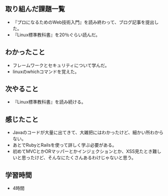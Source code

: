 ## 取り組んだ課題一覧
- 『プロになるためのWeb技術入門』を読み終わって、ブログ記事を提出した。
- 『Linux標準教科書』を20％ぐらい読んだ。

## わかったこと
- フレームワークとセキュリティについて学んだ。
- linuxのwhichコマンドを覚えた。

## 次やること
- 『Linux標準教科書』を読み続ける。

## 感じたこと
- Javaのコードが大量に出てきて、大雑把にはわかったけど、細かい所わからない。
- あとでRubyとRailsを使って詳しく学ぶ必要がある。
- 初めてMVCとかORマッパーとかインジェクションとか、XSS見たとき難しいと思ったけど、そんなにたくさんあるわけじゃないと思う。

## 学習時間
- 4時間
